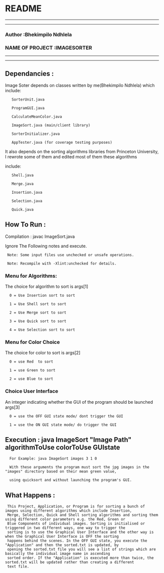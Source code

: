 # README
*********************************************************************************************************************
*********************************************************************************************************************
### Author		      :Bhekimpilo Ndhlela
### NAME OF PROJECT :IMAGESORTER
*********************************************************************************************************************
*********************************************************************************************************************

## Dependancies	:

Image Soter depends on classes written by me(Bhekimpilo Ndhlela) which include:

       SorterUnit.java

       ProgramGUI.java

       CalculateMeanColor.java

       ImageSort.java (main/client library)

       SorterInitializer.java

       AppTester.java (for coverage testing purposes)


It also depends on the sorting algorithms libraries from Princeton University, I rewrote some of them and edited most of them these algorithms

include:

       Shell.java

       Merge.java

       Insertion.java

       Selection.java

       Quick.java


## How To Run	:
Compilation	: javac ImageSort.java

Ignore The Following notes and execute.

     Note: Some input files use unchecked or unsafe operations.

     Note: Recompile with -Xlint:unchecked for details.


### Menu for Algorithms:

The choice for algorithm to sort is args[1]

      0 = Use Insertion sort to sort

      1 = Use Shell sort to sort

      2 = Use Merge sort to sort

      3 = Use Quick sort to sort

      4 = Use Selection sort to sort

### Menu for Color Choice

The choice for color to sort is args[2]

      0 = use Red  to sort

      1 = use Green to sort

      2 = use Blue to sort


### Choice User Interface

An integer indicating whether the GUI of the program should be launched args[3]

      0 = use the OFF GUI state mode/ dont trigger the GUI

      1 = use the ON GUI state mode/ do trigger the GUI


##  Execution	: java ImageSort "Image Path" algorithmToUse colorToUse GUIstate

      For Example: java ImageSort images 3 1 0

      With these arguments the program must sort the jpg images in the "images" directory based on their mean green value,

      using quicksort and without launching the program's GUI.


## What Happens	:

     This Project, Application, or Program is for sorting a bunch of images using different algorithms which include Insertion,
     Merge, Selection, Quick and Shell sorting algorithms and sorting them using different color parameters e.g. the Red, Green or
     Blue Components of individual images. Sorting is initialised or triggered in two different ways, one way to trigger the
     sorting is to use the Graphical User Interface and the other way is when the Graphical User Interface is OFF the sorting
     happens behind the scenes. In the OFF GUI state, you execute the "Application" and then the sorted.txt is updated, by
     opening the sorted.txt file you will see a list of strings which are basically the individual image name in ascending
     sorted order. If the "Application" is executed more than twice, the sorted.txt will be updated rather than creating a different
     text file.

